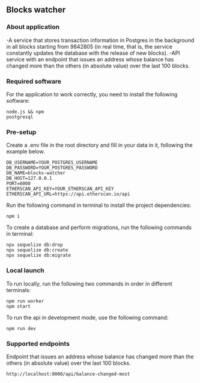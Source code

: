 ## Blocks watcher

### About application

-A service that stores transaction information in Postgres in the background in all blocks starting from 9842805 (in real time, that is, the service constantly updates the database with the release of new blocks).
-API service with an endpoint that issues an address whose balance has changed more than the others (in absolute value) over the last 100 blocks.

### Required software
For the application to work correctly, you need to install the following software:
```
node.js && npm
postgresql
```

### Pre-setup

Сreate a .env file in the root directory and fill in your data in it, following the example below.
```
DB_USERNAME=YOUR_POSTGRES_USERNAME
DB_PASSWORD=YOUR_POSTGRES_PASSWORD
DB_NAME=blocks-watcher
DB_HOST=127.0.0.1
PORT=8000
ETHERSCAN_API_KEY=YOUR_ETHERSCAN_API_KEY
ETHERSCAN_API_URL=https://api.etherscan.io/api
```
Run the following command in terminal to install the project dependencies:
```
npm i
```

To create a database and perform migrations, run the following commands in terminal:
```
npx sequelize db:drop
npx sequelize db:create
npx sequelize db:migrate
```

### Local launch

To run locally, run the following two commands in order in different terminals:
```
npm run worker
npm start
```

To run the api in development mode, use the following command:
```
npm run dev
```

### Supported endpoints

Endpoint that issues an address whose balance has changed more than the others (in absolute value) over the last 100 blocks.
```
http://localhost:8000/api/balance-changed-most
```

